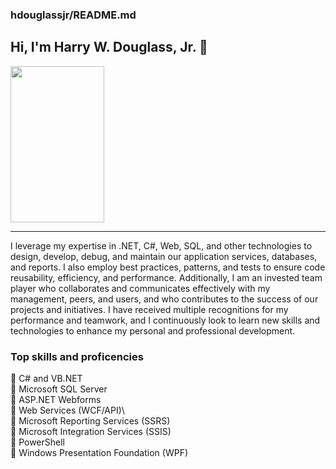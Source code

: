 ### hdouglassjr/README.md
<!--
**hdouglassjr/hdouglassjr** is a ✨ _special_ ✨ repository because its `README.md` (this file) appears on your GitHub profile.
-->
<h2> Hi, I'm Harry W. Douglass, Jr. 🦉 </h2>
<img src="https://github.com/user-attachments/assets/6606710b-c6d6-453d-8c4e-311c5deef7fc" width="150" height="250" />
<hr />
<p>I leverage my expertise in .NET, C#, Web, SQL, and other technologies to design, develop, debug, and maintain our application services, databases, and reports. I also employ best practices, patterns, and tests to ensure code reusability, efficiency, and performance. Additionally, I am an invested team player who collaborates and communicates effectively with my management, peers, and users, and who contributes to the success of our projects and initiatives. I have received multiple recognitions for my performance and teamwork, and I continuously look to learn new skills and technologies to enhance my personal and professional development.</p>

### Top skills and proficencies

  💎 C# and VB.NET\
  💎 Microsoft SQL Server\
  💎 ASP.NET Webforms\
  💎 Web Services (WCF/API)\  
  💎 Microsoft Reporting Services (SSRS)\
  💎 Microsoft Integration Services (SSIS)\
  💎 PowerShell\
  💎 Windows Presentation Foundation (WPF)
